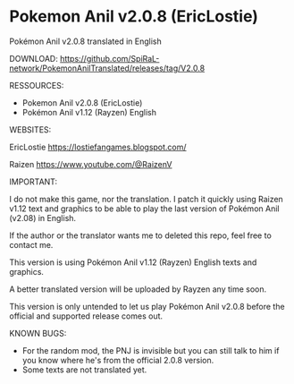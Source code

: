 # Pokemon Anil v2.0.8 (EricLostie)

Pokémon Anil v2.0.8 translated in English

DOWNLOAD:
https://github.com/SpiRaL-network/PokemonAnilTranslated/releases/tag/V2.0.8

RESSOURCES: 
- Pokemon Anil v2.0.8 (EricLostie)
- Pokémon Anil v1.12 (Rayzen) English 

WEBSITES:

EricLostie
https://lostiefangames.blogspot.com/

Raizen
https://www.youtube.com/@RaizenV

IMPORTANT:

I do not make this game, nor the translation. 
I patch it quickly using Raizen v1.12 text and graphics to be able to play the last version of Pokémon Anil (v2.08) in English.

If the author or the translator wants me to deleted this repo, feel free to contact me. 

This version is using Pokémon Anil v1.12 (Rayzen) English texts and graphics.

A better translated version will be uploaded by Rayzen any time soon.

This version is only untended to let us play Pokémon Anil v2.0.8 before the official and supported release comes out.

KNOWN BUGS:
- For the random mod, the PNJ is invisible but you can still talk to him if you know where he's from the official 2.0.8 version.
- Some texts are not translated yet.
